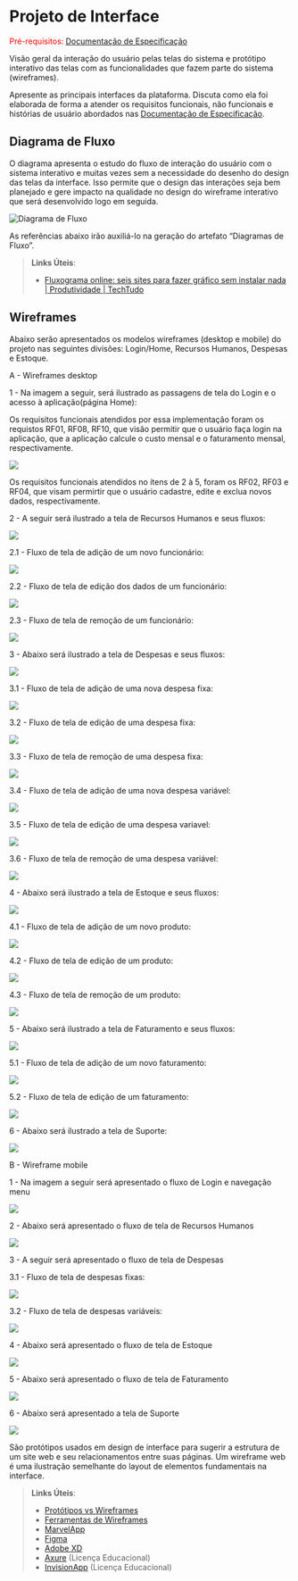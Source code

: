 
# Projeto de Interface

<span style="color:red">Pré-requisitos: <a href="2-Especificação do Projeto.md"> Documentação de Especificação</a></span>

Visão geral da interação do usuário pelas telas do sistema e protótipo interativo das telas com as funcionalidades que fazem parte do sistema (wireframes).

 Apresente as principais interfaces da plataforma. Discuta como ela foi elaborada de forma a atender os requisitos funcionais, não funcionais e histórias de usuário abordados nas <a href="2-Especificação do Projeto.md"> Documentação de Especificação</a>.

## Diagrama de Fluxo

O diagrama apresenta o estudo do fluxo de interação do usuário com o sistema interativo e  muitas vezes sem a necessidade do desenho do design das telas da interface. Isso permite que o design das interações seja bem planejado e gere impacto na qualidade no design do wireframe interativo que será desenvolvido logo em seguida.

![Diagrama de Fluxo](img/fluxoSistema.png)

As referências abaixo irão auxiliá-lo na geração do artefato “Diagramas de Fluxo”.

> **Links Úteis**:
> - [Fluxograma online: seis sites para fazer gráfico sem instalar nada | Produtividade | TechTudo](https://www.techtudo.com.br/listas/2019/03/fluxograma-online-seis-sites-para-fazer-grafico-sem-instalar-nada.ghtml)

## Wireframes

Abaixo serão apresentados os modelos wireframes (desktop e mobile) do projeto nas seguintes divisões: Login/Home, Recursos Humanos, Despesas e Estoque.

A - Wireframes desktop

1 - Na imagem a seguir, será ilustrado as passagens de tela do Login e o acesso à aplicação(página Home):

Os requisitos funcionais atendidos por essa implementação foram os requistos RF01, RF08, RF10, que visão permitir que o usuário faça login na aplicação, que a aplicação calcule o custo mensal e o faturamento mensal, respectivamente.

<img src="img/wireframe_images/fluxologin.png">

Os requisitos funcionais atendidos no ítens de 2 à 5, foram os RF02, RF03 e RF04, que visam permirtir que o usuário cadastre, edite e exclua novos dados, respectivamente.

2 - A seguir será ilustrado a tela de Recursos Humanos e seus fluxos:

<img src="img/wireframe_images/rh.png">

  2.1 - Fluxo de tela de adição de um novo funcionário:

  <img src="img/wireframe_images/fluxoadicaofunc.png">

  2.2 - Fluxo de tela de edição dos dados de um funcionário:

  <img src="img/wireframe_images/fluxoedicaofunc.png">

  2.3 - Fluxo de tela de remoção de um funcionário:

  <img src="img/wireframe_images/fluxodesligarfunc.png">

3 - Abaixo será ilustrado a tela de Despesas e seus fluxos:

<img src="img/wireframe_images/despesas.png">

  3.1 - Fluxo de tela de adição de uma nova despesa fixa:

  <img src="img/wireframe_images/adicionardespesafixa.png">

  3.2 - Fluxo de tela de edição de uma despesa fixa:

  <img src="img/wireframe_images/editardespesafixa.png">

  3.3 - Fluxo de tela de remoção de uma despesa fixa:

  <img src="img/wireframe_images/excluirdespesafixa.png">
  
  3.4 - Fluxo de tela de adição de uma nova despesa variável:

  <img src="img/wireframe_images/adicionardespesavariavel.png">

  3.5 - Fluxo de tela de edição de uma despesa variavel:

  <img src="img/wireframe_images/editardespesavariavel.png">

  3.6 - Fluxo de tela de remoção de uma despesa variável:

  <img src="img/wireframe_images/excluirdespesavariavel.png">

4 - Abaixo será ilustrado a tela de Estoque e seus fluxos:

<img src="img/wireframe_images/produto.png">

  4.1 - Fluxo de tela de adição de um novo produto:

  <img src="img/wireframe_images/adicionarproduto.png">

  4.2 - Fluxo de tela de edição de um produto:

  <img src="img/wireframe_images/editarproduto.png">

  4.3 - Fluxo de tela de remoção de um produto:

  <img src="img/wireframe_images/excluirproduto.png">

5 - Abaixo será ilustrado a tela de Faturamento e seus fluxos:

<img src="img/wireframe_images/faturamento.png">

  5.1 - Fluxo de tela de adição de um novo faturamento:

  <img src="img/wireframe_images/adicionarfaturamento.png">

  5.2 - Fluxo de tela de edição de um faturamento:

  <img src="img/wireframe_images/editarfaturamento.png">

6 - Abaixo será ilustrado a tela de Suporte:

<img src="img/wireframe_images/suporte.png">

B - Wireframe mobile

1 - Na imagem a seguir será apresentado o fluxo de Login e navegação menu

<img src="img/wireframe_images/fluxologinmobile.png">

2 - Abaixo será apresentado o fluxo de tela de Recursos Humanos

<img src="img/wireframe_images/fluxorhmobile.png">

3 - A seguir será apresentado o fluxo de tela de Despesas

  3.1 - Fluxo de tela de despesas fixas:

   <img src="img/wireframe_images/fluxodespesasfixasmobile.png">

  3.2 - Fluxo de tela de despesas variáveis:

   <img src="img/wireframe_images/fluxodespesasvariaveismobile.png">

4 - Abaixo será apresentado o fluxo de tela de Estoque

<img src="img/wireframe_images/fluxoestoquemobile.png">

5 - Abaixo será apresentado o fluxo de tela de Faturamento

<img src="img/wireframe_images/fluxofaturamentomobile.png">

6 - Abaixo será apresentado a tela de Suporte

<img src="img/wireframe_images/suportemobile.png">

São protótipos usados em design de interface para sugerir a estrutura de um site web e seu relacionamentos entre suas páginas. Um wireframe web é uma ilustração semelhante do layout de elementos fundamentais na interface.
 
> **Links Úteis**:
> - [Protótipos vs Wireframes](https://www.nngroup.com/videos/prototypes-vs-wireframes-ux-projects/)
> - [Ferramentas de Wireframes](https://rockcontent.com/blog/wireframes/)
> - [MarvelApp](https://marvelapp.com/developers/documentation/tutorials/)
> - [Figma](https://www.figma.com/)
> - [Adobe XD](https://www.adobe.com/br/products/xd.html#scroll)
> - [Axure](https://www.axure.com/edu) (Licença Educacional)
> - [InvisionApp](https://www.invisionapp.com/) (Licença Educacional)
